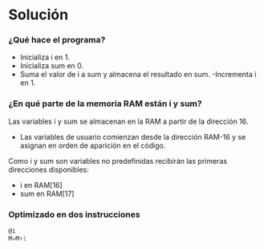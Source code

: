 # Solución

### ¿Qué hace el programa?

- Inicializa i en 1.
- Inicializa sum en 0.
- Suma el valor de i a sum y almacena el resultado en sum.
-Incrementa i en 1.

### ¿En qué parte de la memoria RAM están i y sum?

Las variables i y sum se almacenan en la RAM a partir de la dirección 16.

- Las variables de usuario comienzan desde la dirección RAM-16 y se asignan en orden de aparición en el código.

Como i y sum son variables no predefinidas recibirán las primeras direcciones disponibles:
- i en RAM[16]
- sum en RAM[17]

### Optimizado en dos instrucciones
```asm
@i
M=M+1
```